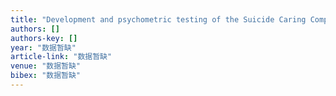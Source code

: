 ```yaml
---
title: "Development and psychometric testing of the Suicide Caring Competence Scale (SCCS) for family caregivers in Taiwan"
authors: []
authors-key: []
year: "数据暂缺"
article-link: "数据暂缺"
venue: "数据暂缺"
bibex: "数据暂缺"
---
```


